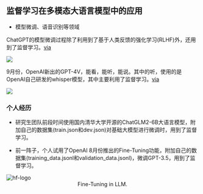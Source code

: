 ## 监督学习在多模态大语言模型中的应用

<div grid="~ cols-2 gap-4">
<div class="mt-2 text-sm">

- 模型微调、语音识别等领域

ChatGPT的模型微调过程除了利用到了基于人类反馈的强化学习(RLHF)外，还用到了监督学习。[via](https://en.wikipedia.org/wiki/ChatGPT)

![](https://vip2.loli.io/2023/10/31/qeImJWFw2zU8VaN.webp)

9月份，OpenAI新出的GPT-4V，能看，能听，能说。其中的听，使用的是OpenAI自己研发的whisper模型，其中主要利用了监督学习。[via](https://openai.com/research/whisper)

![](https://vip2.loli.io/2023/10/31/3tGxm9yKXdabcTD.webp)

</div>


<div text-sm>

<h3 mt-4>个人经历</h3>

- 研究生团队前段时间使用国内清华大学开源的ChatGLM2-6B大语言模型，附加自己的数据集(train.json和dev.json)对基础大模型进行微调时，用到了监督学习。

- 前一阵子，个人试用了OpenAI 8月份推出的Fine-Tuning功能，附加自己的数据集(training_data.jsonl和validation_data.jsonl)，微调GPT-3.5，用到了监督学习。

<div class="flex items-center justify-center space-x-4 mt-6">
    <img src="/hf-logo.svg" alt="hf-logo" class="w-16 h-16">
    <logos-openai-icon w-12 h-12 />
</div>

<center text-sm>Fine-Tuning in LLM.</center>

</div>
</div>

<!-- 

1. ...

2. OpenAI的GPT-4V：
GPT-4V是OpenAI最新发布的模型，它的功能不仅仅局限于文本，还拓展到了视觉和听觉领域。特别是在语音识别部分，OpenAI使用了自研的Whisper模型。Whisper模型的核心技术主要利用了监督学习，这再次证明了监督学习在模型训练中的关键作用。

3. ...

4. ...

通过上述内容，我们可以明显看到，无论是国内还是国外的研究，监督学习都在大预言模型中起到了不可或缺的作用。 -->


